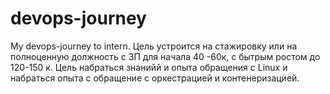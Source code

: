 # devops-journey
My devops-journey to intern.
Цель устроится на стажировку или на полноценную должность с ЗП для начала 40 -60к, с бытрым ростом до 120-150 к. 
Цель набраться знанийй и опыта обращения с Linux и набраться опыта с обращение с оркестрацией и контенеризацией.
